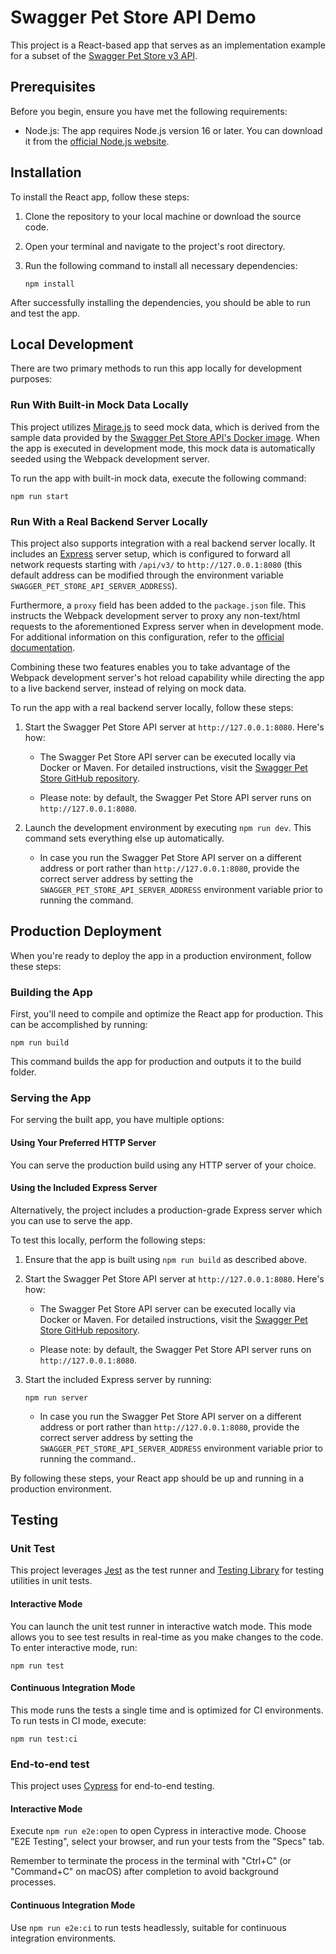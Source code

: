 # Swagger Pet Store API Demo

This project is a React-based app that serves as an implementation example for a subset of the [Swagger Pet Store v3 API](https://github.com/swagger-api/swagger-petstore).

## Prerequisites

Before you begin, ensure you have met the following requirements:

- Node.js: The app requires Node.js version 16 or later. You can download it from the [official Node.js website](https://nodejs.org/en/download).

## Installation

To install the React app, follow these steps:

1. Clone the repository to your local machine or download the source code.

2. Open your terminal and navigate to the project's root directory.

3. Run the following command to install all necessary dependencies:
   ```
   npm install
   ```

After successfully installing the dependencies, you should be able to run and test the app.

## Local Development

There are two primary methods to run this app locally for development purposes:


### Run With Built-in Mock Data Locally

This project utilizes [Mirage.js](https://miragejs.com/) to seed mock data, which is derived from the sample data provided by the [Swagger Pet Store API's Docker image](https://github.com/swagger-api/swagger-petstore#to-run-via-docker). When the app is executed in development mode, this mock data is automatically seeded using the Webpack development server.

To run the app with built-in mock data, execute the following command:
```
npm run start
```

### Run With a Real Backend Server Locally

This project also supports integration with a real backend server locally. It includes an [Express](https://expressjs.com/) server setup, which is configured to forward all network requests starting with `/api/v3/` to `http://127.0.0.1:8080` (this default address can be modified through the environment variable `SWAGGER_PET_STORE_API_SERVER_ADDRESS`).

Furthermore, a `proxy` field has been added to the `package.json` file. This instructs the Webpack development server to proxy any non-text/html requests to the aforementioned Express server when in development mode. For additional information on this configuration, refer to the [official documentation](https://create-react-app.dev/docs/proxying-api-requests-in-development/).

Combining these two features enables you to take advantage of the Webpack development server's hot reload capability while directing the app to a live backend server, instead of relying on mock data.

To run the app with a real backend server locally, follow these steps:

1. Start the Swagger Pet Store API server at `http://127.0.0.1:8080`. Here's how:

   - The Swagger Pet Store API server can be executed locally via Docker or Maven. For detailed instructions, visit the [Swagger Pet Store GitHub repository](https://github.com/swagger-api/swagger-petstore/tree/master#to-run-with-maven).

   - Please note: by default, the Swagger Pet Store API server runs on `http://127.0.0.1:8080`.

2. Launch the development environment by executing `npm run dev`. This command sets everything else up automatically.

   - In case you run the Swagger Pet Store API server on a different address or port rather than `http://127.0.0.1:8080`, provide the correct server address by setting the `SWAGGER_PET_STORE_API_SERVER_ADDRESS` environment variable prior to running the command.

## Production Deployment

When you're ready to deploy the app in a production environment, follow these steps:

### Building the App

First, you'll need to compile and optimize the React app for production. This can be accomplished by running:
```
npm run build
```

This command builds the app for production and outputs it to the build folder.

### Serving the App

For serving the built app, you have multiple options:

#### Using Your Preferred HTTP Server

You can serve the production build using any HTTP server of your choice.

#### Using the Included Express Server

Alternatively, the project includes a production-grade Express server which you can use to serve the app.

To test this locally, perform the following steps:

1. Ensure that the app is built using `npm run build` as described above.

2. Start the Swagger Pet Store API server at `http://127.0.0.1:8080`. Here's how:
   - The Swagger Pet Store API server can be executed locally via Docker or Maven. For detailed instructions, visit the [Swagger Pet Store GitHub repository](https://github.com/swagger-api/swagger-petstore/tree/master#to-run-with-maven).

   - Please note: by default, the Swagger Pet Store API server runs on `http://127.0.0.1:8080`.

2. Start the included Express server by running:
   ```
   npm run server
   ```
   - In case you run the Swagger Pet Store API server on a different address or port rather than `http://127.0.0.1:8080`, provide the correct server address by setting the `SWAGGER_PET_STORE_API_SERVER_ADDRESS` environment variable prior to running the command..

By following these steps, your React app should be up and running in a production environment.

## Testing

### Unit Test

This project leverages [Jest](https://jestjs.io/) as the test runner and [Testing Library](https://testing-library.com/) for testing utilities in unit tests.

#### Interactive Mode

You can launch the unit test runner in interactive watch mode. This mode allows you to see test results in real-time as you make changes to the code. To enter interactive mode, run:
```
npm run test
```

#### Continuous Integration Mode

This mode runs the tests a single time and is optimized for CI environments. To run tests in CI mode, execute:
```
npm run test:ci
```

### End-to-end test

This project uses [Cypress](https://docs.cypress.io/guides/overview/why-cypress#Who-uses-Cypress) for end-to-end testing.

#### Interactive Mode

Execute `npm run e2e:open` to open Cypress in interactive mode. Choose "E2E Testing", select your browser, and run your tests from the "Specs" tab.

Remember to terminate the process in the terminal with "Ctrl+C" (or "Command+C" on macOS) after completion to avoid background processes.

#### Continuous Integration Mode

Use `npm run e2e:ci` to run tests headlessly, suitable for continuous integration environments.